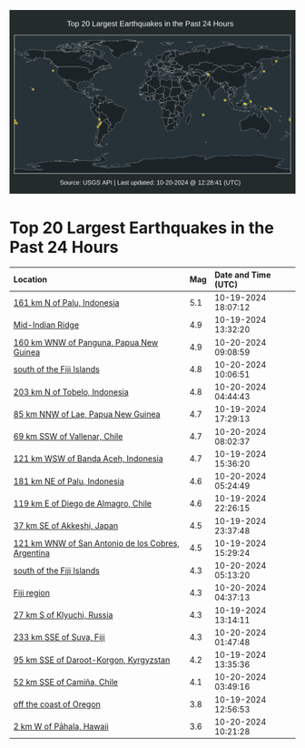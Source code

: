 ![Map](./map.png)

# Top 20 Largest Earthquakes in the Past 24 Hours

| Location | Mag | Date and Time (UTC) |
|:---|:---|:---|
| [161 km N of Palu, Indonesia](https://earthquake.usgs.gov/earthquakes/eventpage/us6000nzru) | 5.1 | 10-19-2024 18:07:12 |
| [Mid-Indian Ridge](https://earthquake.usgs.gov/earthquakes/eventpage/us6000nzqz) | 4.9 | 10-19-2024 13:32:20 |
| [160 km WNW of Panguna, Papua New Guinea](https://earthquake.usgs.gov/earthquakes/eventpage/us6000nzv6) | 4.9 | 10-20-2024 09:08:59 |
| [south of the Fiji Islands](https://earthquake.usgs.gov/earthquakes/eventpage/us6000nzve) | 4.8 | 10-20-2024 10:06:51 |
| [203 km N of Tobelo, Indonesia](https://earthquake.usgs.gov/earthquakes/eventpage/us6000nzu5) | 4.8 | 10-20-2024 04:44:43 |
| [85 km NNW of Lae, Papua New Guinea](https://earthquake.usgs.gov/earthquakes/eventpage/us6000nzrq) | 4.7 | 10-19-2024 17:29:13 |
| [69 km SSW of Vallenar, Chile](https://earthquake.usgs.gov/earthquakes/eventpage/us6000nzux) | 4.7 | 10-20-2024 08:02:37 |
| [121 km WSW of Banda Aceh, Indonesia](https://earthquake.usgs.gov/earthquakes/eventpage/us6000nzrf) | 4.7 | 10-19-2024 15:36:20 |
| [181 km NE of Palu, Indonesia](https://earthquake.usgs.gov/earthquakes/eventpage/us6000nzu9) | 4.6 | 10-20-2024 05:24:49 |
| [119 km E of Diego de Almagro, Chile](https://earthquake.usgs.gov/earthquakes/eventpage/us6000nzsk) | 4.6 | 10-19-2024 22:26:15 |
| [37 km SE of Akkeshi, Japan](https://earthquake.usgs.gov/earthquakes/eventpage/us6000nzt2) | 4.5 | 10-19-2024 23:37:48 |
| [121 km WNW of San Antonio de los Cobres, Argentina](https://earthquake.usgs.gov/earthquakes/eventpage/us6000nzrd) | 4.5 | 10-19-2024 15:29:24 |
| [south of the Fiji Islands](https://earthquake.usgs.gov/earthquakes/eventpage/us6000nzuc) | 4.3 | 10-20-2024 05:13:20 |
| [Fiji region](https://earthquake.usgs.gov/earthquakes/eventpage/us6000nzu1) | 4.3 | 10-20-2024 04:37:13 |
| [27 km S of Klyuchi, Russia](https://earthquake.usgs.gov/earthquakes/eventpage/us6000nzqt) | 4.3 | 10-19-2024 13:14:11 |
| [233 km SSE of Suva, Fiji](https://earthquake.usgs.gov/earthquakes/eventpage/us6000nztg) | 4.3 | 10-20-2024 01:47:48 |
| [95 km SSE of Daroot-Korgon, Kyrgyzstan](https://earthquake.usgs.gov/earthquakes/eventpage/us6000nzqu) | 4.2 | 10-19-2024 13:35:36 |
| [52 km SSE of Camiña, Chile](https://earthquake.usgs.gov/earthquakes/eventpage/us6000nztw) | 4.1 | 10-20-2024 03:49:16 |
| [off the coast of Oregon](https://earthquake.usgs.gov/earthquakes/eventpage/us6000nzqq) | 3.8 | 10-19-2024 12:56:53 |
| [2 km W of Pāhala, Hawaii](https://earthquake.usgs.gov/earthquakes/eventpage/us6000nzvf) | 3.6 | 10-20-2024 10:21:28 |
